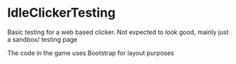 # IdleClickerTesting
Basic testing for a web based clicker. Not expected to look good, mainly just a sandbox/ testing page

The code in the game uses Bootstrap for layout purposes
